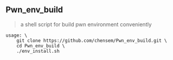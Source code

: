 ## Pwn_env_build
> a shell script for build pwn environment conveniently

```
usage: \
	git clone https://github.com/chensem/Pwn_env_build.git \
	cd Pwn_env_build \
	./env_install.sh 
```
	

